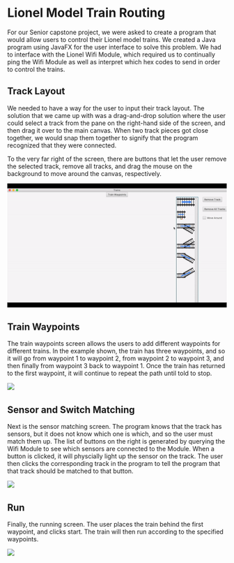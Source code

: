# Lionel Model Train Routing

For our Senior capstone project, we were asked to create a program that would allow users to control their Lionel model trains.  We created a Java program using JavaFX for the user interface to solve this problem.  We had to interface with the Lionel Wifi Module, which required us to continually ping the Wifi Module as well as interpret which hex codes to send in order to control the trains.

## Track Layout

We needed to have a way for the user to input their track layout.  The solution that we came up with was a drag-and-drop solution where the user could select a track from the pane on the right-hand side of the screen, and then drag it over to the main canvas.  When two track pieces got close together, we would snap them together to signify that the program recognized that they were connected.

To the very far right of the screen, there are buttons that let the user remove the selected track, remove all tracks, and drag the mouse on the background to move around the canvas, respectively.

![](first.gif)

## Train Waypoints

The train waypoints screen allows the users to add different waypoints for different trains.  In the example shown, the train has three waypoints, and so it will go from waypoint 1 to waypoint 2, from waypoint 2 to waypoint 3, and then finally from waypoint 3 back to waypoint 1.  Once the train has returned to the first waypoint, it will continue to repeat the path until told to stop.

![](second.gif)

## Sensor and Switch Matching

Next is the sensor matching screen.  The program knows that the track has sensors, but it does not know which one is which, and so the user must match them up. The list of buttons on the right is generated by querying the Wifi Module to see which sensors are connected to the Module.  When a button is clicked, it will physcially light up the sensor on the track.  The user then clicks the corresponding track in the program to tell the program that that track should be matched to that button.

![](third.gif)

## Run

Finally, the running screen.  The user places the train behind the first waypoint, and clicks start.  The train will then run according to the specified waypoints.

![](fourth.gif)


